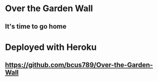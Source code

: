 # Over the Garden Wall
## It's time to go home

# Deployed with Heroku
## https://github.com/bcus789/Over-the-Garden-Wall

